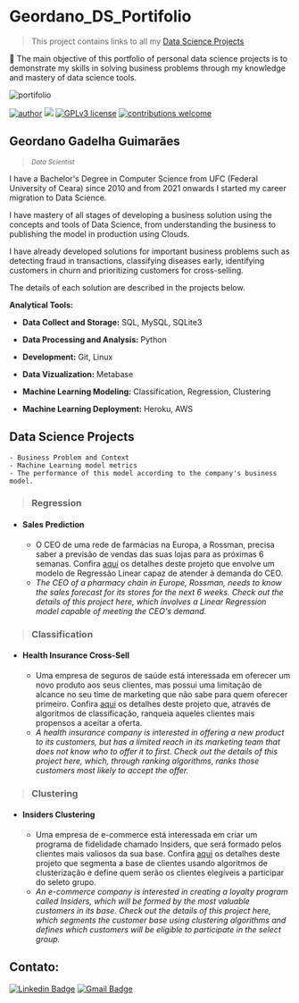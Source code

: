 # Geordano_DS_Portifolio

>This project contains links to all my [Data Science Projects](#data-science-projects)

:dart: The main objective of this portfolio of personal data science projects is to demonstrate my skills in solving business problems through my knowledge and mastery of data science tools.

![portifolio](https://user-images.githubusercontent.com/51702682/141029122-b4a08136-815c-4aab-ad59-cbbb8ebed82b.png)

[![author](https://img.shields.io/badge/author-geordanogg-red.svg)](https://www.linkedin.com/in/geordanogg/) [![](https://img.shields.io/badge/python-3.8+-blue.svg)](https://www.python.org/downloads/release/python-365/) [![GPLv3 license](https://img.shields.io/badge/License-GPLv3-blue.svg)](http://perso.crans.org/besson/LICENSE.html) [![contributions welcome](https://img.shields.io/badge/contributions-welcome-brightgreen.svg?style=flat)](https://github.com/geordanogg/Geordano_DS_Portifolio/issues)

## Geordano Gadelha Guimarães
> <sub>*Data Scientist*</sub>

I have a Bachelor's Degree in Computer Science from UFC (Federal University of Ceara) since 2010 and from 2021 onwards I started my career migration to Data Science.

I have mastery of all stages of developing a business solution using the concepts and tools of Data Science, from understanding the business to publishing the model in production using Clouds.

I have already developed solutions for important business problems such as detecting fraud in transactions, classifying diseases early, identifying customers in churn and prioritizing customers for cross-selling.

The details of each solution are described in the projects below.


**Analytical Tools:**

- **Data Collect and Storage:** SQL, MySQL, SQLite3

- **Data Processing and Analysis:** Python

- **Development:** Git, Linux

- **Data Vizualization:** Metabase

- **Machine Learning Modeling:** Classification, Regression, Clustering

- **Machine Learning Deployment:** Heroku, AWS 


## Data Science Projects

```
- Business Problem and Context
- Machine Learning model metrics
- The performance of this model according to the company's business model.
```

> ### **Regression**

* #### Sales Prediction 
       
     - O CEO de uma rede de farmácias na Europa, a Rossman, precisa saber a previsão de vendas das suas lojas para as próximas 6 semanas. Confira [aqui]( https://gitlab.com/geordanogg/rossmann_sales_predictions ) os detalhes deste projeto que envolve um modelo de Regressão Linear capaz de atender à demanda do CEO.
     - *The CEO of a pharmacy chain in Europe, Rossman, needs to know the sales forecast for its stores for the next 6 weeks. Check out the details of this project here, which involves a Linear Regression model capable of meeting the CEO's demand.*

> ### **Classification**

* #### Health Insurance Cross-Sell 

     - Uma empresa de seguros de saúde está interessada em oferecer um novo produto aos seus clientes, mas possui uma limitação de alcance no seu time de marketing que não sabe para quem oferecer primeiro. Confira [aqui]( https://github.com/geordanogg/Health_Insurance ) os detalhes deste projeto que, através de algoritmos de classificação, ranqueia aqueles clientes mais propensos a aceitar a oferta. 
     - *A health insurance company is interested in offering a new product to its customers, but has a limited reach in its marketing team that does not know who to offer it to first. Check out the details of this project here, which, through ranking algorithms, ranks those customers most likely to accept the offer.*

> ### **Clustering**

* #### Insiders Clustering 

     - Uma empresa de e-commerce está interessada em criar um programa de fidelidade chamado Insiders, que será formado pelos clientes mais valiosos da sua base. Confira [aqui]( https://github.com/geordanogg/Insiders_Clustering ) os detalhes deste projeto que segmenta a base de clientes usando algoritmos de clusterização e define quem serão os clientes elegíveis a participar do seleto grupo. 
     - *An e-commerce company is interested in creating a loyalty program called Insiders, which will be formed by the most valuable customers in its base. Check out the details of this project here, which segments the customer base using clustering algorithms and defines which customers will be eligible to participate in the select group.*


## **Contato:** 
[![Linkedin Badge](https://img.shields.io/badge/-LinkedIn-blue?style=flat&logo=LinkedIn&logoColor=white)](https://www.linkedin.com/in/geordanogg)  [![Gmail Badge](https://img.shields.io/badge/-Gmail-c14438?style=flat-square&logo=Gmail&logoColor=white&link=mailto:geordanogg@gmail.com)](mailto:geordanogg@gmail.com)
